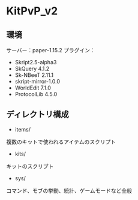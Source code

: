# KitPvP_v2

## 環境
サーバー：paper-1.15.2
プラグイン：
- Skript2.5-alpha3
- SkQuery 4.1.2
- Sk-NBeeT 2.11.1
- skript-mirror-1.0.0
- WorldEdit 7.1.0
- ProtocolLib 4.5.0

## ディレクトリ構成
- items/

複数のキットで使われるアイテムのスクリプト

- kits/

キットのスクリプト

- sys/

コマンド、モブの挙動、統計、ゲームモードなど全般